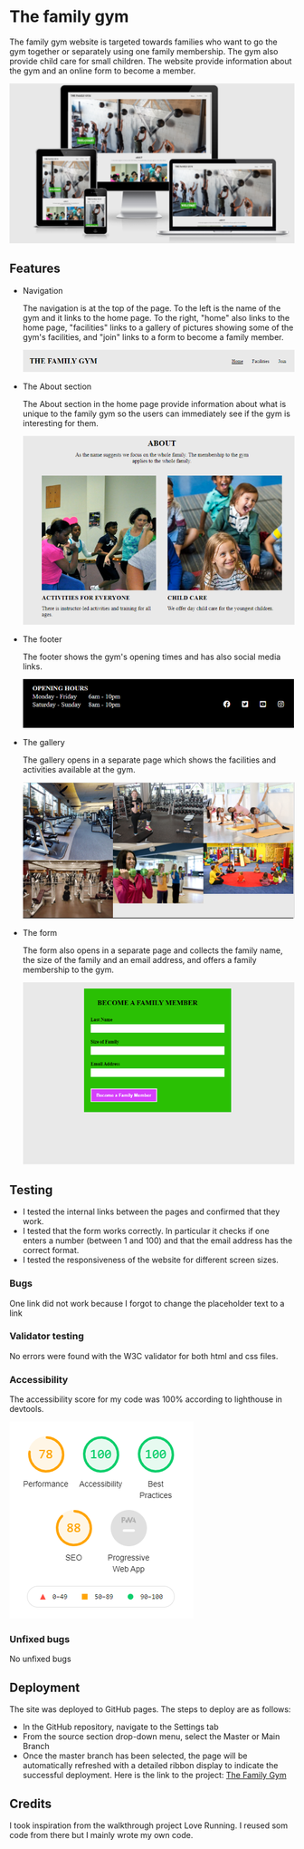 # The family gym

The family gym website is targeted towards families who want to go the gym together or separately using one family membership. The gym also provide child care for small children. The website provide information about the gym and an online form to become a member.

<img src="assets/images/responsiveness.PNG">

## Features

- Navigation

    The navigation is at the top of the page. To the left is the name of the gym and it links to the home page. To the right, "home" also links to the home page, "facilities" links to a gallery of pictures showing some of the gym's facilities, and "join" links to a form to become a family member.

    <img src="assets/images/header.PNG">

- The About section

    The About section in the home page provide information about what is unique to the family gym so the users can immediately see if the gym is interesting for them.

    <img src="assets/images/about.PNG">
- The footer

    The footer shows the gym's opening times and has also social media links.

    <img src="assets/images/footer.PNG">
- The gallery

    The gallery opens in a separate page which shows the facilities and activities available at the gym.

    <img src="assets/images/facilities.PNG">
- The form

    The form also opens in a separate page and collects the family name, the size of the family and an email address, and offers a family membership to the gym.

    <img src="assets/images/form.PNG">

## Testing

- I tested the internal links between the pages and confirmed that they work.
- I tested that the form works correctly. In particular it checks if one enters a number (between 1 and 100) and that the email address has the correct format.
- I tested the responsiveness of the website for different screen sizes.

### Bugs

One link did not work because I forgot to change the placeholder text to a link

### Validator testing

No errors were found with the W3C validator for both html and css files.

### Accessibility

The accessibility score for my code was 100% according to lighthouse in devtools.

<img src="assets/images/lighthouse-result.PNG">

### Unfixed bugs

No unfixed bugs

## Deployment
The site was deployed to GitHub pages. The steps to deploy are as follows:
* In the GitHub repository, navigate to the Settings tab
* From the source section drop-down menu, select the Master or Main Branch
* Once the master branch has been selected, the page will be automatically refreshed with a detailed ribbon display to indicate the successful deployment.
Here is the link to the project:
 [The Family Gym](https://faridjos.github.io/project-html-css/index.html)

## Credits
I took inspiration from the walkthrough project Love Running. I reused som code from there but I mainly wrote my own code. 